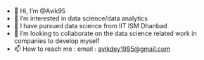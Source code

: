 - 👋 Hi, I’m @Avik95
- 👀 I’m interested in data science/data analytics 
- 🌱 I have pursued data science from IIT ISM Dhanbad
- 💞️ I’m looking to collaborate on the data science related work in companies to develop myself
- 📫 How to reach me :  email : avikdey1995@gmail.com

<!---
Avik95/Avik95 is a ✨ special ✨ repository because its `README.md` (this file) appears on your GitHub profile.
You can click the Preview link to take a look at your changes.
--->
